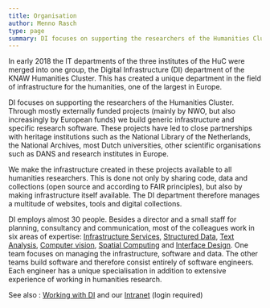 ```yaml
---
title: Organisation
author: Menno Rasch
type: page
summary: DI focuses on supporting the researchers of the Humanities Cluster. DI employs almost 30 people.
---
```

In early 2018 the IT departments of the three institutes of the HuC were merged into one group, the Digital Infrastructure (DI) department of the KNAW Humanities Cluster. This has created a unique department in the field of infrastructure for the humanities, one of the largest in Europe.

DI focuses on supporting the researchers of the Humanities Cluster. Through mostly externally funded projects (mainly by NWO, but also increasingly by European funds) we build generic infrastructure and specific research software. These projects have led to close partnerships with heritage institutions such as the National Library of the Netherlands, the National Archives, most Dutch universities, other scientific organisations such as DANS and research institutes in Europe.

We make the infrastructure created in these projects available to all humanities researchers. This is done not only by sharing code, data and collections (open source and according to FAIR principles), but also by making infrastructure itself available. The DI department therefore manages a multitude of websites, tools and digital collections.

DI employs almost 30 people. Besides a director and a small staff for planning, consultancy and communication, most of the colleagues work in six areas of expertise: [Infrastructure Services](infrastructure-services-en.html), [Structured Data](structured-data-en.html), [Text Analysis](text-analysis-en.html), [Computer vision](computer-vision-en.html), [Spatial Computing](spatial-computing-en.html) and [Interface Design](interface-design-en.html). One team focuses on managing the infrastructure, software and data. The other teams build software and therefore consist entirely of software engineers. Each engineer has a unique specialisation in addition to extensive experience of working in humanities research.

See also : [Working with DI](working-for-di-en.html) and our [Intranet](https://intranet.huc.knaw.nl/nl/digitale-infrastructuur-0) (login required)

